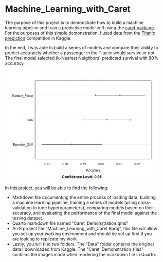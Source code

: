 # Machine_Learning_with_Caret

The purpose of this project is to demonstrate how to build a machine learning pipeline and train a predictive model in R using the [caret package](https://topepo.github.io/caret/index.html). For the purposes of this simple demonstration, I used data from the [Titanic prediction](https://www.kaggle.com/competitions/titanic/overview) competition in Kaggle.

In the end, I was able to build a series of models and compare their ability to predict accurately whether a passenger in the Titanic would survive or not. The final model selected (k-Nearest Neighbors) predicted survival with 80% accuracy.

![alt_text](https://github.com/Sebastian-Santana-Ort/Machine_Learning_with_Caret/blob/main/Caret_Demonstration_files/figure-commonmark/unnamed-chunk-3-1.png?raw=true)

In this project, you will be able to find the following:
- Markdown file documenting the entire process of loading data, building a machine learning pipeline, training a series of models (using cross-validation to tune hyperparameters), comparing models based on their accuracy, and evaluating the performance of the final model against the testing dataset.
- Quarto markdown file named "Caret_Demonstration.qmd"
- An R project file "Machine_Learning_with_Caret.Rproj", this file will allow you set up your working environment and should be set up first if you are looking to replicate my work.
- Lastly, you will find two folders. The "Data" folder contains the original data I downloaded from Kaggle. The "Caret_Demonstration_files" contains the images made when rendering the markdown file in Quarto.
